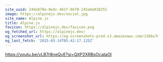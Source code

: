 ```yaml
---
site_uuid: 24da878e-0edc-461f-8b70-245abe010251
image: https://alpinejs.dev/social.jpg
site_name: Alpine.js
title: Alpine.js
favicon: https://alpinejs.dev/favicon.png
og_fetched_url: https://alpinejs.dev/
og_screenshot_url: https://og-screenshots-prod.s3.amazonaws.com/1366x768/80/false/3d0d02d1bfa8ea6232fb3c0fb9181a6ccff6be879a64661c1e4a3d23b650f235.jpeg
og_last_fetch: '2025-03-14T05:42:17.125Z'
---
```



https://youtu.be/vLB7r8neQvE?si=QjtP2XRBsOcaIaOI
